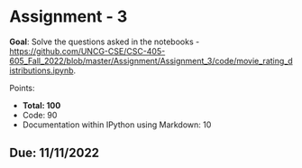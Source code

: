 # Assignment - 3

**Goal**: Solve the questions asked in the notebooks - <https://github.com/UNCG-CSE/CSC-405-605_Fall_2022/blob/master/Assignment/Assignment_3/code/movie_rating_distributions.ipynb>.

Points:
- **Total: 100**
- Code: 90
- Documentation within IPython using Markdown: 10

## Due: 11/11/2022

